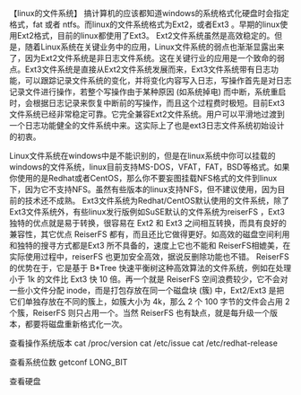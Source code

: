 【linux的文件系统】
搞计算机的应该都知道windows的系统格式化硬盘时会指定格式，fat 或者 ntfs。而linux的文件系统格式为Ext2，或者Ext3 。早期的linux使用Ext2格式，目前的linux都使用了Ext3。 Ext2文件系统虽然是高效稳定的。但是，随着Linux系统在关键业务中的应用，Linux文件系统的弱点也渐渐显露出来了，因为Ext2文件系统是非日志文件系统。这在关键行业的应用是一个致命的弱点。Ext3文件系统是直接从Ext2文件系统发展而来，Ext3文件系统带有日志功能，可以跟踪记录文件系统的变化，并将变化内容写入日志，写操作首先是对日志记录文件进行操作，若整个写操作由于某种原因 (如系统掉电) 而中断，系统重启时，会根据日志记录来恢复中断前的写操作，而且这个过程费时极短。目前Ext3文件系统已经非常稳定可靠。它完全兼容Ext2文件系统。用户可以平滑地过渡到一个日志功能健全的文件系统中来。这实际上了也是ext3日志文件系统初始设计的初衷。

Linux文件系统在windows中是不能识别的，但是在linux系统中你可以挂载的windows的文件系统，linux目前支持MS-DOS，VFAT，FAT，BSD等格式。如果你使用的是Redhat或者CentOS，那么你不要妄图挂载NFS格式的文件到linux下，因为它不支持NFS。虽然有些版本的linux支持NFS，但不建议使用，因为目前的技术还不成熟。
Ext3文件系统为Redhat/CentOS默认使用的文件系统，除了Ext3文件系统外，有些linux发行版例如SuSE默认的文件系统为reiserFS ，Ext3 独特的优点就是易于转换，很容易在 Ext2 和 Ext3 之间相互转换，而具有良好的兼容性，其它优点 ReiserFS 都有，而且还比它做得更好。如高效的磁盘空间利用和独特的搜寻方式都是Ext3 所不具备的，速度上它也不能和 ReiserFS相媲美，在实际使用过程中，reiserFS 也更加安全高效，据说反删除功能也不错。
ReiserFS 的优势在于，它是基于 B*Tree 快速平衡树这种高效算法的文件系统，例如在处理小于 1k 的文件比 Ext3 快 10 倍。再一个就是 ReiserFS 空间浪费较少，它不会对一些小文件分配 inode，而是打包存放在同一个磁盘块 (簇) 中，Ext2/Ext3 是把它们单独存放在不同的簇上，如簇大小为 4k，那么 2 个 100 字节的文件会占用 2 个簇，ReiserFS 则只占用一个。当然 ReiserFS 也有缺点，就是每升级一个版本，都要将磁盘重新格式化一次。



查看操作系统版本
cat   /proc/version
cat   /etc/issue
cat   /etc/redhat-release

查看系统位数
getconf LONG_BIT


查看硬盘
